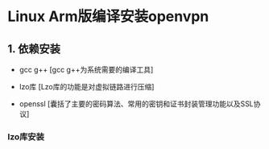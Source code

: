 # Linux Arm版编译安装openvpn

## 1. 依赖安装

- gcc g++ [gcc g++为系统需要的编译工具]

- lzo库 [Lzo库的功能是对虚拟链路进行压缩]

- openssl [囊括了主要的密码算法、常用的密钥和证书封装管理功能以及SSL协议]

### lzo库安装

​	